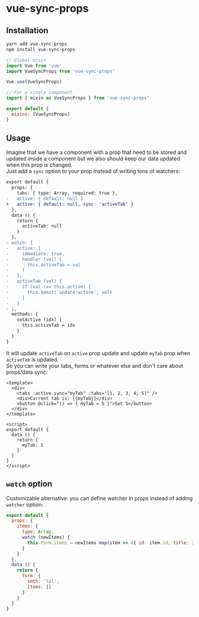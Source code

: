 # vue-sync-props 



## Installation

```bash
yarn add vue-sync-props
npm install vue-sync-props
```
```js
// Global mixin
import Vue from 'vue'
import VueSyncProps from 'vue-sync-props'

Vue.use(VueSyncProps)
```
```js
// For a single component
import { mixin as VueSyncProps } from 'vue-sync-props'

export default {
  mixins: [VueSyncProps]
}
```

## Usage

Imagine that we have a component with a prop that need to be stored and updated inside a component but we also should keep our data updated when this prop is changed.  
Just add a `sync` option to your prop instead of writing tons of watchers:

```diff
export default {
  props: {
    tabs: { type: Array, required: true },
-   active: { default: null }
+   active: { default: null, sync: 'activeTab' }
  },
  data () {
    return {
      activeTab: null
    }
  },
- watch: {
-   active: {
-     immediate: true,
-     handler (val) {
-       this.activeTab = val
-     }
-   },
-   activeTab (val) {
-     if (val !== this.active) {
-       this.$emit('update:active', val)
-     }
-   }
- },
  methods: {
    setActive (idx) {
      this.activeTab = idx
    }
  }
}
```

It will update `activeTab` on `active` prop update and update `myTab` prop when `activeTab` is updated.  
So you can write your tabs, forms or whatever else and don't care about props/data sync:

```vue
<template>
  <div>
    <tabs :active.sync="myTab" :tabs="[1, 2, 3, 4, 5]" />
    <div>Current tab is: {{myTab}}</div>
    <button @click="() => { myTab = 5 }">Set 5</button>
  </div>
</template>

<script>
export default {
  data () {
    return {
      myTab: 1
    }
  }
}
</script>
```

## `watch` option

Customizable alternative: you can define watcher in props instead of adding `watcher` option:

```js
export default {
  props: {
    items: {
      type: Array,
      watch (newItems) {
        this.form.items = newItems.map(item => ({ id: item.id, title: item.title }))
      }
    }
  },
  data () {
    return {
      form: {
        smth: 'lol',
        items: []
      }
    }
  }
}
```
